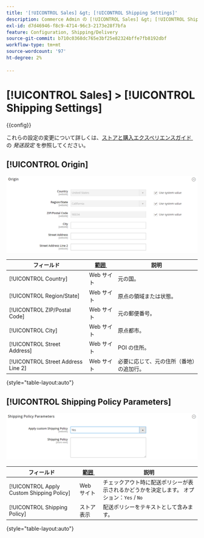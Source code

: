 ```yaml
---
title: '[!UICONTROL Sales] &gt; [!UICONTROL Shipping Settings]'
description: Commerce Admin の [!UICONTROL Sales] &gt; [!UICONTROL Shipping Settings] ページで設定を確認します。
exl-id: d7d46946-f8c9-4714-96c3-2173e28f7bfa
feature: Configuration, Shipping/Delivery
source-git-commit: b710c0368dc765e3bf25e82324bffe7fb8192dbf
workflow-type: tm+mt
source-wordcount: '97'
ht-degree: 2%

---
```


# [!UICONTROL Sales] > [!UICONTROL Shipping Settings]

{{config}}

これらの設定の変更について詳しくは、[&#x200B; ストアと購入エクスペリエンスガイド &#x200B;](../../stores-purchase/shipping-settings.md) の _発送設定_ を参照してください。

## [!UICONTROL Origin]

![&#x200B; 接触チャネル &#x200B;](./assets/shipping-settings-origin.png)<!-- zoom -->

| フィールド | [&#x200B; 範囲 &#x200B;](../../getting-started/websites-stores-views.md#scope-settings) | 説明 |
|--- |--- |--- |
| [!UICONTROL Country] | Web サイト | 元の国。 |
| [!UICONTROL Region/State] | Web サイト | 原点の領域または状態。 |
| [!UICONTROL ZIP/Postal Code] | Web サイト | 元の郵便番号。 |
| [!UICONTROL City] | Web サイト | 原点都市。 |
| [!UICONTROL Street Address] | Web サイト | POI の住所。 |
| [!UICONTROL Street Address Line 2] | Web サイト | 必要に応じて、元の住所（番地）の追加行。 |

{style="table-layout:auto"}

## [!UICONTROL Shipping Policy Parameters]

![&#x200B; 配送ポリシーのパラメーター &#x200B;](./assets/shipping-settings-shipping-policy-parameters.png)<!-- zoom -->

| フィールド | [&#x200B; 範囲 &#x200B;](../../getting-started/websites-stores-views.md#scope-settings) | 説明 |
|--- |--- |--- |
| [!UICONTROL Apply Custom Shipping Policy] | Web サイト | チェックアウト時に配送ポリシーが表示されるかどうかを決定します。 オプション：`Yes` / `No` |
| [!UICONTROL Shipping Policy] | ストア表示 | 配送ポリシーをテキストとして含みます。 |

{style="table-layout:auto"}
